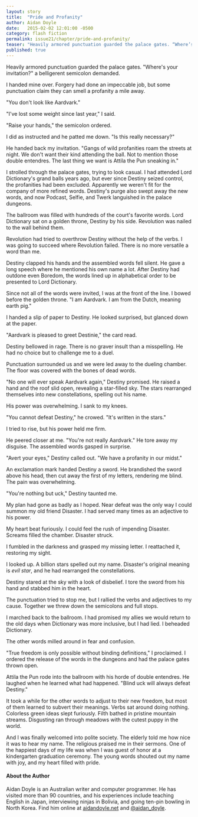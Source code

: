```yaml
---
layout: story
title:  "Pride and Profanity"
author: Aidan Doyle
date:   2015-02-02 12:01:00 -0500
category: flash fiction
permalink: issue21/chapter/pride-and-profanity/
teaser: "Heavily armored punctuation guarded the palace gates. “Where’s your invitation?” a belligerent semicolon demanded."
published: true
---
```


Heavily armored punctuation guarded the palace gates. "Where's your invitation?" a belligerent semicolon demanded.

I handed mine over. Forgery had done an impeccable job, but some punctuation claim they can smell a profanity a mile away.

"You don't look like Aardvark."

"I've lost some weight since last year," I said.

"Raise your hands," the semicolon ordered.

I did as instructed and he patted me down. "Is this really necessary?"

He handed back my invitation. "Gangs of wild profanities roam the streets at night. We don't want their kind attending the ball. Not to mention those double entendres. The last thing we want is Attila the Pun sneaking in."

I strolled through the palace gates, trying to look casual. I had attended Lord Dictionary's grand balls years ago, but ever since Destiny seized control, the profanities had been excluded. Apparently we weren't fit for the company of more refined words. Destiny's purge also swept away the new words, and now Podcast, Selfie, and Twerk languished in the palace dungeons.

The ballroom was filled with hundreds of the court's favorite words. Lord Dictionary sat on a golden throne, Destiny by his side. Revolution was nailed to the wall behind them.

Revolution had tried to overthrow Destiny without the help of the verbs. I was going to succeed where Revolution failed. There is no more versatile a word than me.

Destiny clapped his hands and the assembled words fell silent. He gave a long speech where he mentioned his own name a lot. After Destiny had outdone even Boredom, the words lined up in alphabetical order to be presented to Lord Dictionary.

Since not all of the words were invited, I was at the front of the line. I bowed before the golden throne. "I am Aardvark. I am from the Dutch, meaning earth pig."

I handed a slip of paper to Destiny. He looked surprised, but glanced down at the paper.

"Aardvark is pleased to greet Destinie," the card read.

Destiny bellowed in rage. There is no graver insult than a misspelling. He had no choice but to challenge me to a duel.

Punctuation surrounded us and we were led away to the dueling chamber. The floor was covered with the bones of dead words.

"No one will ever speak Aardvark again," Destiny promised. He raised a hand and the roof slid open, revealing a star-filled sky. The stars rearranged themselves into new constellations, spelling out his name.

His power was overwhelming. I sank to my knees.

"You cannot defeat Destiny," he crowed. "It's written in the stars."

I tried to rise, but his power held me firm.

He peered closer at me. "You're not really Aardvark." He tore away my disguise. The assembled words gasped in surprise.

"Avert your eyes," Destiny called out. "We have a profanity in our midst."

An exclamation mark handed Destiny a sword. He brandished the sword above his head, then cut away the first of my letters, rendering me blind. The pain was overwhelming.

"You're nothing but uck," Destiny taunted me.

My plan had gone as badly as I hoped. Near defeat was the only way I could summon my old friend Disaster. I had served many times as an adjective to his power.

My heart beat furiously. I could feel the rush of impending Disaster. Screams filled the chamber. Disaster struck.

I fumbled in the darkness and grasped my missing letter. I reattached it, restoring my sight.

I looked up. A billion stars spelled out my name. Disaster's original meaning is _evil star_, and he had rearranged the constellations.

Destiny stared at the sky with a look of disbelief. I tore the sword from his hand and stabbed him in the heart.

The punctuation tried to stop me, but I rallied the verbs and adjectives to my cause. Together we threw down the semicolons and full stops.

I marched back to the ballroom. I had promised my allies we would return to the old days when Dictionary was more inclusive, but I had lied. I beheaded Dictionary.

The other words milled around in fear and confusion.

"True freedom is only possible without binding definitions," I proclaimed. I ordered the release of the words in the dungeons and had the palace gates thrown open.

Attila the Pun rode into the ballroom with his horde of double entendres. He laughed when he learned what had happened. "Blind uck will always defeat Destiny."

It took a while for the other words to adjust to their new freedom, but most of them learned to subvert their meanings. Verbs sat around doing nothing. Colorless green ideas slept furiously. Filth bathed in pristine mountain streams. Disgusting ran through meadows with the cutest puppy in the world.

And I was finally welcomed into polite society. The elderly told me how nice it was to hear my name. The religious praised me in their sermons. One of the happiest days of my life was when I was guest of honor at a kindergarten graduation ceremony. The young words shouted out my name with joy, and my heart filled with pride.

#### About the Author

Aidan Doyle is an Australian writer and computer programmer. He has visited more than 90 countries, and his experiences include teaching English in Japan, interviewing ninjas in Bolivia, and going ten-pin bowling in North Korea. Find him online at [aidandoyle.net](http://www.aidandoyle.net) and [@aidan_doyle](https://twitter.com/@aidan_doyle).